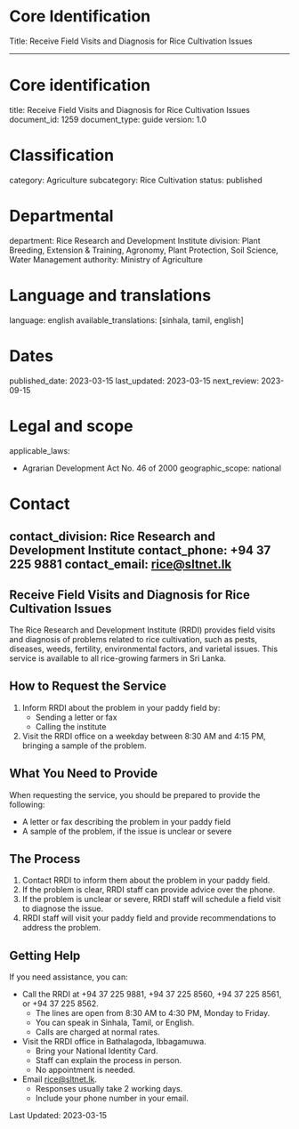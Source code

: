 # Core Identification
Title: Receive Field Visits and Diagnosis for Rice Cultivation Issues

---
# Core identification
title: Receive Field Visits and Diagnosis for Rice Cultivation Issues
document_id: 1259
document_type: guide
version: 1.0

# Classification
category: Agriculture
subcategory: Rice Cultivation
status: published

# Departmental
department: Rice Research and Development Institute
division: Plant Breeding, Extension & Training, Agronomy, Plant Protection, Soil Science, Water Management
authority: Ministry of Agriculture

# Language and translations
language: english
available_translations: [sinhala, tamil, english]

# Dates
published_date: 2023-03-15
last_updated: 2023-03-15
next_review: 2023-09-15

# Legal and scope
applicable_laws:
 - Agrarian Development Act No. 46 of 2000
geographic_scope: national

# Contact
contact_division: Rice Research and Development Institute
contact_phone: +94 37 225 9881
contact_email: rice@sltnet.lk
---

## Receive Field Visits and Diagnosis for Rice Cultivation Issues

The Rice Research and Development Institute (RRDI) provides field visits and diagnosis of problems related to rice cultivation, such as pests, diseases, weeds, fertility, environmental factors, and varietal issues. This service is available to all rice-growing farmers in Sri Lanka.

## How to Request the Service

1. Inform RRDI about the problem in your paddy field by:
   - Sending a letter or fax
   - Calling the institute
2. Visit the RRDI office on a weekday between 8:30 AM and 4:15 PM, bringing a sample of the problem.

## What You Need to Provide

When requesting the service, you should be prepared to provide the following:
- A letter or fax describing the problem in your paddy field
- A sample of the problem, if the issue is unclear or severe

## The Process

1. Contact RRDI to inform them about the problem in your paddy field.
2. If the problem is clear, RRDI staff can provide advice over the phone.
3. If the problem is unclear or severe, RRDI staff will schedule a field visit to diagnose the issue.
4. RRDI staff will visit your paddy field and provide recommendations to address the problem.

## Getting Help

If you need assistance, you can:
- Call the RRDI at +94 37 225 9881, +94 37 225 8560, +94 37 225 8561, or +94 37 225 8562.
   - The lines are open from 8:30 AM to 4:30 PM, Monday to Friday.
   - You can speak in Sinhala, Tamil, or English.
   - Calls are charged at normal rates.
- Visit the RRDI office in Bathalagoda, Ibbagamuwa.
   - Bring your National Identity Card.
   - Staff can explain the process in person.
   - No appointment is needed.
- Email rice@sltnet.lk.
   - Responses usually take 2 working days.
   - Include your phone number in your email.

Last Updated: 2023-03-15